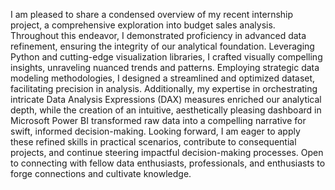 I am pleased to share a condensed overview of my recent internship project, a comprehensive exploration into budget sales analysis. Throughout this endeavor, I demonstrated proficiency in advanced data refinement, ensuring the integrity of our analytical foundation. Leveraging Python and cutting-edge visualization libraries, I crafted visually compelling insights, unraveling nuanced trends and patterns. Employing strategic data modeling methodologies, I designed a streamlined and optimized dataset, facilitating precision in analysis. Additionally, my expertise in orchestrating intricate Data Analysis Expressions (DAX) measures enriched our analytical depth, while the creation of an intuitive, aesthetically pleasing dashboard in Microsoft Power BI transformed raw data into a compelling narrative for swift, informed decision-making. Looking forward, I am eager to apply these refined skills in practical scenarios, contribute to consequential projects, and continue steering impactful decision-making processes. Open to connecting with fellow data enthusiasts, professionals, and enthusiasts to forge connections and cultivate knowledge. 
